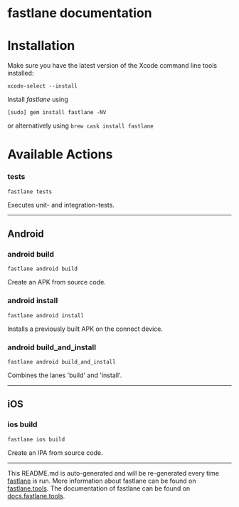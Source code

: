 fastlane documentation
================
# Installation

Make sure you have the latest version of the Xcode command line tools installed:

```
xcode-select --install
```

Install _fastlane_ using
```
[sudo] gem install fastlane -NV
```
or alternatively using `brew cask install fastlane`

# Available Actions
### tests
```
fastlane tests
```
Executes unit- and integration-tests.

----

## Android
### android build
```
fastlane android build
```
Create an APK from source code.
### android install
```
fastlane android install
```
Installs a previously built APK on the connect device.
### android build_and_install
```
fastlane android build_and_install
```
Combines the lanes 'build' and 'install'.

----

## iOS
### ios build
```
fastlane ios build
```
Create an IPA from source code.

----

This README.md is auto-generated and will be re-generated every time [fastlane](https://fastlane.tools) is run.
More information about fastlane can be found on [fastlane.tools](https://fastlane.tools).
The documentation of fastlane can be found on [docs.fastlane.tools](https://docs.fastlane.tools).
